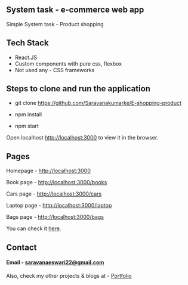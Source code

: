 ## System task - e-commerce web app 

Simple System task - Product shopping

## Tech Stack

* React.JS 
* Custom components with pure css, flexbox
* Not used any - CSS frameworks

## Steps to clone and run the application

* git clone https://github.com/Saravanakumarke/E-shopping-product

* npm install 

* npm start

Open localhost [http://localhost:3000](http://localhost:3000) to view it in the browser.

## Pages

Homepage - [http://localhost:3000](http://localhost:3000)

Book page - [http://localhost:3000/books](http://localhost:3000/books)

Cars page - [http://localhost:3000/cars](http://localhost:3000/cars)

Laptop page - [http://localhost:3000/laptop](http://localhost:3000/laptop)

Bags page - [http://localhost:3000/bags](http://localhost:3000/bags)

 You can check it [here](https://products-shopping.netlify.app).


## Contact 

#### Email - saravanaeswari22@gmail.com

Also, check my other projects & blogs at - [Portfolio](http://saravana.netlify.app/)
